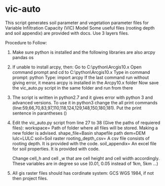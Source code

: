 # vic-auto
This script generates soil parameter and vegetation parameter files for Variable Infiltration Capacity (VIC) Model
Some useful files (rooting depth and soil appendix) are provided with docs. Use 3 layers files.

Procedure to Follow:

1. Make sure python is installed and the following libraries are also
	arcpy
	pandas
	os

2. If unable to install arcpy, then:
	Go to C:\python\Arcgis10.x
	Open command prompt and cd to C:\python\Arcgis10.x
	Type in command prompt: python
	Type: import arcpy
	If the last command run without giving error, it means arcpy is installed in the Arcpy10.x folder
	Now save the vic_auto.py script in the same folder and run from there
	
3. The script is written in python2.7 and it gives error with python 3 and advanced versions. To use it in python3
change the all print commands (line:59,66,70,83,97,110,118,124,129,148,150,180,181). Put the print sentence in parantheses ()

4. Edit the vic_auto.py script from line 27 to 38 (Give the paths of requiered files):
	workspace= Path of folder where all files will be stored. Making a new folder is advised.
	shape_file=Basin shapefile path
	dem=DEM        
	lulc=LULC
	soil=Soil raster
	rooting_depth_csv= A csv file consists of rooting depth. It is provided with the code.
	soil_appendix= An excel file for soil properties. It is provided with code.
	
	Change cell_h and cell _w that are cell height and cell width accordingly. These variables are in degree so use (0.01, 0.05 instead of 1km, 5km ...)
	
5. All gis raster files should has cordinate system: GCS WGS 1984, if not then project files.

